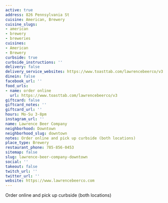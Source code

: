 ```yaml
---
active: true
address: 826 Pennsylvania St
cuisine: American, Brewery
cuisine_slugs:
- american
- brewery
- breweries
cuisines:
- American
- Brewery
curbside: true
curbside_instructions: ''
delivery: false
delivery_service_websites: https://www.toasttab.com/lawrencebeerco/v3
dinein: false
facebook_url: ''
food_urls:
- name: order online
  url: https://www.toasttab.com/lawrencebeerco/v3
giftcard: false
giftcard_notes: ''
giftcard_url: ''
hours: Mo-Su 3-8pm
instagram_url: ''
name: Lawrence Beer Company
neighborhood: Downtown
neighborhood_slug: downtown
notes: Order online and pick up curbside (both locations)
place_type: Brewery
restaurant_phone: 785-856-0453
sitemap: false
slug: lawrence-beer-company-downtown
social: ''
takeout: false
twitch_url: ''
twitter_url: ''
website: https://www.lawrencebeerco.com
---
```


Order online and pick up curbside (both locations)